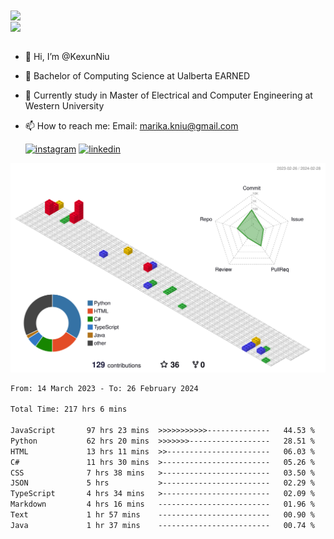 <a href="https://github.com/anuraghazra/github-readme-stats">
  <img align="center" src="https://github-readme-stats.vercel.app/api?username=KexunNiu&show_icons=true" />
</a>
</br>
<a href="https://github.com/anuraghazra/github-readme-stats">
  <img align="center" src="https://github-readme-stats.vercel.app/api/top-langs/?username=KexunNiu" />
</a>

</br>
</br>

- 👋 Hi, I’m @KexunNiu
- 👀 Bachelor of Computing Science at Ualberta EARNED
- 🌱 Currently study in Master of Electrical and Computer Engineering at Western University
- 📫 How to reach me: Email: marika.kniu@gmail.com
  
  [![instagram](https://github.com/shikhar1020jais1/Git-Social/blob/master/Icons/Instagram1.png (Instagram))][1] [![linkedin](https://github.com/shikhar1020jais1/Git-Social/blob/master/Icons/LinkedIn1.png (LinkedIn))][2]

<!-- To Link your profile to the media buttons -->

[1]: https://www.instagram.com/barryn719_
[2]: https://www.linkedin.com/in/kexun-niu



![](./profile-3d-contrib/profile-gitblock.svg)

<!--START_SECTION:waka-->

```txt
From: 14 March 2023 - To: 26 February 2024

Total Time: 217 hrs 6 mins

JavaScript       97 hrs 23 mins  >>>>>>>>>>>--------------   44.53 %
Python           62 hrs 20 mins  >>>>>>>------------------   28.51 %
HTML             13 hrs 11 mins  >>-----------------------   06.03 %
C#               11 hrs 30 mins  >------------------------   05.26 %
CSS              7 hrs 38 mins   >------------------------   03.50 %
JSON             5 hrs           >------------------------   02.29 %
TypeScript       4 hrs 34 mins   >------------------------   02.09 %
Markdown         4 hrs 16 mins   -------------------------   01.96 %
Text             1 hr 57 mins    -------------------------   00.90 %
Java             1 hr 37 mins    -------------------------   00.74 %
```

<!--END_SECTION:waka-->

